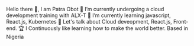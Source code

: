 Hello there 👋, I am Patra Obot
🔭 I’m currently undergoing a cloud development training with ALX-T
🌱 I’m currently learning javascript, React.js, Kubernetes
💬 Let's talk about Cloud deveopment, React.js, Front-end.
🏆 I Continuously like learning how to make the world better.
Based in Nigeria

